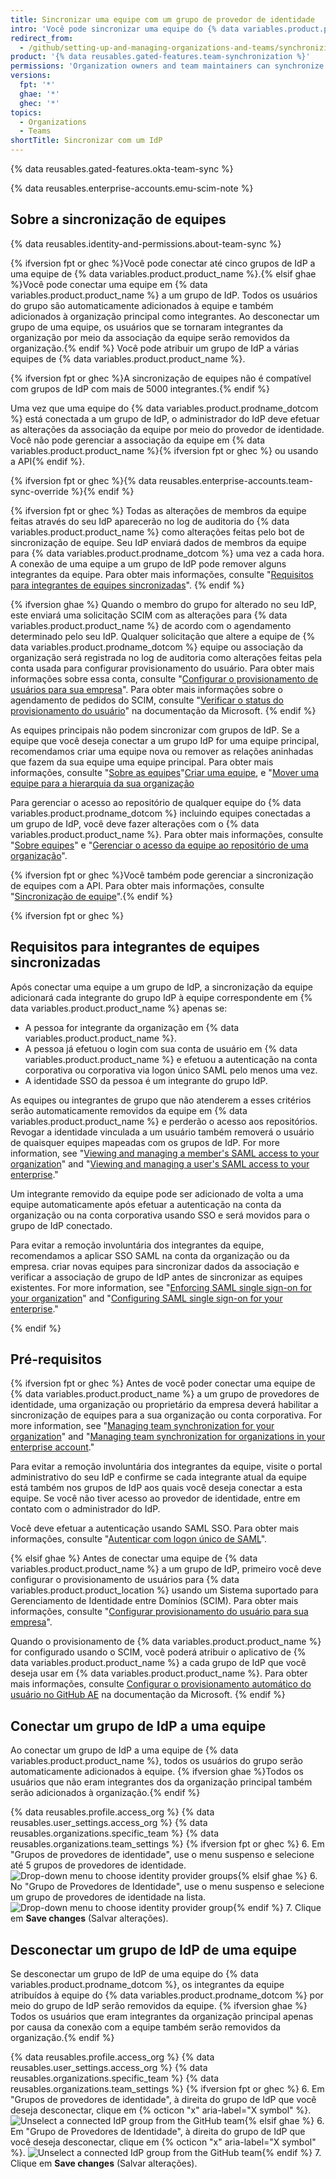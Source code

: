 ```yaml
---
title: Sincronizar uma equipe com um grupo de provedor de identidade
intro: 'Você pode sincronizar uma equipe do {% data variables.product.product_name %} com um grupo de provedor de identidade (IdP) para adicionar e remover automaticamente os integrantes da equipe.'
redirect_from:
  - /github/setting-up-and-managing-organizations-and-teams/synchronizing-a-team-with-an-identity-provider-group
product: '{% data reusables.gated-features.team-synchronization %}'
permissions: 'Organization owners and team maintainers can synchronize a {% data variables.product.prodname_dotcom %} team with an IdP group.'
versions:
  fpt: '*'
  ghae: '*'
  ghec: '*'
topics:
  - Organizations
  - Teams
shortTitle: Sincronizar com um IdP
---
```


{% data reusables.gated-features.okta-team-sync %}

{% data reusables.enterprise-accounts.emu-scim-note %}

## Sobre a sincronização de equipes

{% data reusables.identity-and-permissions.about-team-sync %}

{% ifversion fpt or ghec %}Você pode conectar até cinco grupos de IdP a uma equipe de {% data variables.product.product_name %}.{% elsif ghae %}Você pode conectar uma equipe em {% data variables.product.product_name %} a um grupo de IdP. Todos os usuários do grupo são automaticamente adicionados à equipe e também adicionados à organização principal como integrantes. Ao desconectar um grupo de uma equipe, os usuários que se tornaram integrantes da organização por meio da associação da equipe serão removidos da organização.{% endif %} Você pode atribuir um grupo de IdP a várias equipes de {% data variables.product.product_name %}.

{% ifversion fpt or ghec %}A sincronização de equipes não é compatível com grupos de IdP com mais de 5000 integrantes.{% endif %}

Uma vez que uma equipe do {% data variables.product.prodname_dotcom %} está conectada a um grupo de IdP, o administrador do IdP deve efetuar as alterações da associação da equipe por meio do provedor de identidade. Você não pode gerenciar a associação da equipe em {% data variables.product.product_name %}{% ifversion fpt or ghec %} ou usando a API{% endif %}.

{% ifversion fpt or ghec %}{% data reusables.enterprise-accounts.team-sync-override %}{% endif %}

{% ifversion fpt or ghec %}
Todas as alterações de membros da equipe feitas através do seu IdP aparecerão no log de auditoria do {% data variables.product.product_name %} como alterações feitas pelo bot de sincronização de equipe. Seu IdP enviará dados de membros da equipe para {% data variables.product.prodname_dotcom %} uma vez a cada hora. A conexão de uma equipe a um grupo de IdP pode remover alguns integrantes da equipe. Para obter mais informações, consulte "[Requisitos para integrantes de equipes sincronizadas](#requirements-for-members-of-synchronized-teams)".
{% endif %}

{% ifversion ghae %}
Quando o membro do grupo for alterado no seu IdP, este enviará uma solicitação SCIM com as alterações para {% data variables.product.product_name %} de acordo com o agendamento determinado pelo seu IdP. Qualquer solicitação que altere a equipe de {% data variables.product.prodname_dotcom %} equipe ou associação da organização será registrada no log de auditoria como alterações feitas pela conta usada para configurar provisionamento do usuário. Para obter mais informações sobre essa conta, consulte "[Configurar o provisionamento de usuários para sua empresa](/admin/authentication/configuring-user-provisioning-for-your-enterprise)". Para obter mais informações sobre o agendamento de pedidos do SCIM, consulte "[Verificar o status do provisionamento do usuário](https://docs.microsoft.com/en-us/azure/active-directory/app-provisioning/application-provisioning-when-will-provisioning-finish-specific-user)" na documentação da Microsoft.
{% endif %}

As equipes principais não podem sincronizar com grupos de IdP. Se a equipe que você deseja conectar a um grupo IdP for uma equipe principal, recomendamos criar uma equipe nova ou remover as relações aninhadas que fazem da sua equipe uma equipe principal. Para obter mais informações, consulte "[Sobre as equipes](/articles/about-teams#nested-teams)"[Criar uma equipe](/organizations/organizing-members-into-teams/creating-a-team), e "[Mover uma equipe para a hierarquia da sua organização](/articles/moving-a-team-in-your-organizations-hierarchy)

Para gerenciar o acesso ao repositório de qualquer equipe do {% data variables.product.prodname_dotcom %} incluindo equipes conectadas a um grupo de IdP, você deve fazer alterações com o {% data variables.product.product_name %}. Para obter mais informações, consulte "[Sobre equipes](/articles/about-teams)" e "[Gerenciar o acesso da equipe ao repositório de uma organização](/articles/managing-team-access-to-an-organization-repository)".

{% ifversion fpt or ghec %}Você também pode gerenciar a sincronização de equipes com a API. Para obter mais informações, consulte "[Sincronização de equipe](/rest/reference/teams#team-sync)".{% endif %}

{% ifversion fpt or ghec %}
## Requisitos para integrantes de equipes sincronizadas

Após conectar uma equipe a um grupo de IdP, a sincronização da equipe adicionará cada integrante do grupo IdP à equipe correspondente em {% data variables.product.product_name %} apenas se:
- A pessoa for integrante da organização em {% data variables.product.product_name %}.
- A pessoa já efetuou o login com sua conta de usuário em {% data variables.product.product_name %} e efetuou a autenticação na conta corporativa ou corporativa via logon único SAML pelo menos uma vez.
- A identidade SSO da pessoa é um integrante do grupo IdP.

As equipes ou integrantes de grupo que não atenderem a esses critérios serão automaticamente removidos da equipe em {% data variables.product.product_name %} e perderão o acesso aos repositórios. Revogar a identidade vinculada a um usuário também removerá o usuário de quaisquer equipes mapeadas com os grupos de IdP. For more information, see "[Viewing and managing a member's SAML access to your organization](/organizations/granting-access-to-your-organization-with-saml-single-sign-on/viewing-and-managing-a-members-saml-access-to-your-organization#viewing-and-revoking-a-linked-identity)" and "[Viewing and managing a user's SAML access to your enterprise](/enterprise-cloud@latest/admin/user-management/managing-users-in-your-enterprise/viewing-and-managing-a-users-saml-access-to-your-enterprise#viewing-and-revoking-a-linked-identity)."

Um integrante removido da equipe pode ser adicionado de volta a uma equipe automaticamente após efetuar a autenticação na conta da organização ou na conta corporativa usando SSO e será movidos para o grupo de IdP conectado.

Para evitar a remoção involuntária dos integrantes da equipe, recomendamos a aplicar SSO SAML na conta da organização ou da empresa. criar novas equipes para sincronizar dados da associação e verificar a associação de grupo de IdP antes de sincronizar as equipes existentes. For more information, see "[Enforcing SAML single sign-on for your organization](/articles/enforcing-saml-single-sign-on-for-your-organization)" and "[Configuring SAML single sign-on for your enterprise](/enterprise-cloud@latest/admin/authentication/managing-identity-and-access-for-your-enterprise/configuring-saml-single-sign-on-for-your-enterprise)."

{% endif %}

## Pré-requisitos

{% ifversion fpt or ghec %}
Antes de você poder conectar uma equipe de {% data variables.product.product_name %} a um grupo de provedores de identidade, uma organização ou proprietário da empresa deverá habilitar a sincronização de equipes para a sua organização ou conta corporativa. For more information, see "[Managing team synchronization for your organization](/organizations/managing-saml-single-sign-on-for-your-organization/managing-team-synchronization-for-your-organization)" and "[Managing team synchronization for organizations in your enterprise account](/enterprise-cloud@latest/admin/authentication/managing-identity-and-access-for-your-enterprise/managing-team-synchronization-for-organizations-in-your-enterprise)."

Para evitar a remoção involuntária dos integrantes da equipe, visite o portal administrativo do seu IdP e confirme se cada integrante atual da equipe está também nos grupos de IdP aos quais você deseja conectar a esta equipe. Se você não tiver acesso ao provedor de identidade, entre em contato com o administrador do IdP.

Você deve efetuar a autenticação usando SAML SSO. Para obter mais informações, consulte "[Autenticar com logon único de SAML](/articles/authenticating-with-saml-single-sign-on)".

{% elsif ghae %}
Antes de conectar uma equipe de {% data variables.product.product_name %} a um grupo de IdP, primeiro você deve configurar o provisionamento de usuários para {% data variables.product.product_location %} usando um Sistema suportado para Gerenciamento de Identidade entre Domínios (SCIM). Para obter mais informações, consulte "[Configurar provisionamento do usuário para sua empresa](/admin/authentication/configuring-user-provisioning-for-your-enterprise)".

Quando o provisionamento de {% data variables.product.product_name %} for configurado usando o SCIM, você poderá atribuir o aplicativo de {% data variables.product.product_name %} a cada grupo de IdP que você deseja usar em {% data variables.product.product_name %}. Para obter mais informações, consulte [Configurar o provisionamento automático do usuário no GitHub AE](https://docs.microsoft.com/en-us/azure/active-directory/saas-apps/github-ae-provisioning-tutorial#step-5-configure-automatic-user-provisioning-to-github-ae) na documentação da Microsoft.
{% endif %}

## Conectar um grupo de IdP a uma equipe

Ao conectar um grupo de IdP a uma equipe de {% data variables.product.product_name %}, todos os usuários do grupo serão automaticamente adicionados à equipe. {% ifversion ghae %}Todos os usuários que não eram integrantes dos da organização principal também serão adicionados à organização.{% endif %}

{% data reusables.profile.access_org %}
{% data reusables.user_settings.access_org %}
{% data reusables.organizations.specific_team %}
{% data reusables.organizations.team_settings %}
{% ifversion fpt or ghec %}
6. Em "Grupos de provedores de identidade", use o menu suspenso e selecione até 5 grupos de provedores de identidade. ![Drop-down menu to choose identity provider groups](/assets/images/help/teams/choose-an-idp-group.png){% elsif ghae %}
6. No "Grupo de Provedores de Identidade", use o menu suspenso e selecione um grupo de provedores de identidade na lista. ![Drop-down menu to choose identity provider group](/assets/images/enterprise/github-ae/teams/choose-an-idp-group.png){% endif %}
7. Clique em **Save changes** (Salvar alterações).

## Desconectar um grupo de IdP de uma equipe

Se desconectar um grupo de IdP de uma equipe do {% data variables.product.prodname_dotcom %}, os integrantes da equipe atribuídos à equipe do {% data variables.product.prodname_dotcom %} por meio do grupo de IdP serão removidos da equipe. {% ifversion ghae %} Todos os usuários que eram integrantes da organização principal apenas por causa da conexão com a equipe também serão removidos da organização.{% endif %}

{% data reusables.profile.access_org %}
{% data reusables.user_settings.access_org %}
{% data reusables.organizations.specific_team %}
{% data reusables.organizations.team_settings %}
{% ifversion fpt or ghec %}
6. Em "Grupos de provedores de identidade", à direita do grupo de IdP que você deseja desconectar, clique em {% octicon "x" aria-label="X symbol" %}. ![Unselect a connected IdP group from the GitHub team](/assets/images/help/teams/unselect-idp-group.png){% elsif ghae %}
6. Em "Grupo de Provedores de Identidade", à direita do grupo de IdP que você deseja desconectar, clique em {% octicon "x" aria-label="X symbol" %}. ![Unselect a connected IdP group from the GitHub team](/assets/images/enterprise/github-ae/teams/unselect-idp-group.png){% endif %}
7. Clique em **Save changes** (Salvar alterações).
